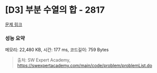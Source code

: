 # [D3] 부분 수열의 합 - 2817 

[문제 링크](https://swexpertacademy.com/main/code/problem/problemDetail.do?contestProbId=AV7IzvG6EksDFAXB) 

### 성능 요약

메모리: 22,480 KB, 시간: 177 ms, 코드길이: 759 Bytes



> 출처: SW Expert Academy, https://swexpertacademy.com/main/code/problem/problemList.do